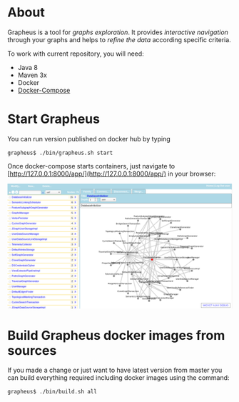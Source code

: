 # About
Grapheus is a tool for _graphs exploration_. It provides _interactive navigation_ through your graphs and helps to _refine the data_ according specific criteria. 

To work with current repository, you will need:
* Java 8
* Maven 3x
* Docker
* [Docker-Compose](https://docs.docker.com/compose/)

# Start Grapheus
You can run version published on docker hub by typing

```
grapheus$ ./bin/grapheus.sh start
```

Once docker-compose starts containers, just navigate to [http://127.0.0.1:8000/app/](http://127.0.0.1:8000/app/) in your browser:
 
<img src="grapheus_screenshot.png" alt="Grapheus screenshot" width="1024px">


# Build Grapheus docker images from sources
If you made a change or just want to have latest version from master you can build everything required including docker images using the command:

```
grapheus$ ./bin/build.sh all
```



